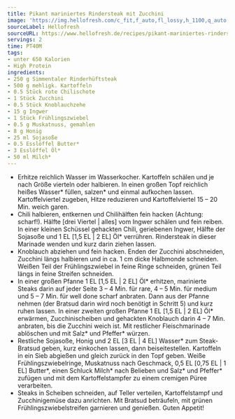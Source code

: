 ```yaml
---
title: Pikant mariniertes Rindersteak mit Zucchini
image: 'https://img.hellofresh.com/c_fit,f_auto,fl_lossy,h_1100,q_auto,w_2600/hellofresh_s3/image/pikant-mariniertes-rindersteak-mit-zucchini-38e7348d.jpg'
sourceLabel: Hellofresh
sourceURL: https://www.hellofresh.de/recipes/pikant-mariniertes-rindersteak-mit-zucchini-6238491b96d43a56f83be54c
servings: 2
time: PT40M
tags:
- unter 650 Kalorien
- High Protein
ingredients:
- 250 g Simmentaler Rinderhüftsteak
- 500 g mehligk. Kartoffeln
- 0.5 Stück rote Chilischote
- 1 Stück Zucchini
- 0.5 Stück Knoblauchzehe
- 15 g Ingwer
- 1 Stück Frühlingszwiebel
- 0.5 g Muskatnuss, gemahlen
- 8 g Honig
- 25 ml Sojasoße
- 0.5 Esslöffel Butter*
- 3 Esslöffel Öl*
- 50 ml Milch*
---
```


- Erhitze reichlich Wasser im Wasserkocher.  Kartoffeln schälen und je nach Größe vierteln oder halbieren.  In einen großen Topf reichlich heißes Wasser\* füllen, salzen\* und einmal aufkochen lassen. Kartoffelviertel zugeben, Hitze reduzieren und Kartoffelviertel 15 – 20 Min. weich garen.
- Chili halbieren, entkernen und Chilihälften fein hacken (Achtung: scharf!).  Hälfte [drei Viertel | alles] vom Ingwer schälen und fein reiben.  In einer kleinen Schüssel gehackten Chili, geriebenen Ingwer, Hälfte der Sojasoße und 1 EL [1,5 EL | 2 EL] Öl\* verrühren.  Rindersteak in dieser Marinade wenden und kurz darin ziehen lassen.
- Knoblauch abziehen und fein hacken.  Enden der Zucchini abschneiden, Zucchini längs halbieren und in ca. 1 cm dicke Halbmonde schneiden.  Weißen Teil der Frühlingszwiebel in feine Ringe schneiden, grünen Teil längs in feine Streifen schneiden.
- In einer großen Pfanne 1 EL [1,5 EL | 2 EL] Öl\* erhitzen, marinierte Steaks darin auf jeder Seite 3 – 4 Min. für rare, 4 – 5 Min. für medium und 5 – 7 Min. für well done scharf anbraten. Dann aus der Pfanne nehmen (der Bratsud darin wird noch benötigt in Schritt 5) und kurz ruhen lassen.  In einer zweiten großen Pfanne 1 EL [1,5 EL | 2 EL] Öl\* erwärmen, Zucchinischeiben und gehackten Knoblauch darin 4 – 7 Min. anbraten, bis die Zucchini weich ist. Mit restlicher Fleischmarinade ablöschen und mit Salz\* und Pfeffer\* würzen.
- Restliche Sojasoße, Honig und 2 EL [3 EL | 4 EL] Wasser\* zum Steak-Bratsud geben, kurz einkochen lassen, dann beiseitestellen.  Kartoffeln in ein Sieb abgießen und gleich zurück in den Topf geben. Weiße Frühlingszwiebelringe, Muskatnuss nach Geschmack, 0,5 EL [0,75 EL | 1 EL] Butter\*, einen Schluck Milch\* nach Belieben und Salz\* und Pfeffer\* zufügen und mit dem Kartoffelstampfer zu einem cremigen Püree verarbeiten.
- Steaks in Scheiben schneiden, auf Teller verteilen, Kartoffelstampf und Zucchinigemüse dazu anrichten. Mit Bratsud beträufeln, mit grünen Frühlingszwiebelstreifen garnieren und genießen.  Guten Appetit!
